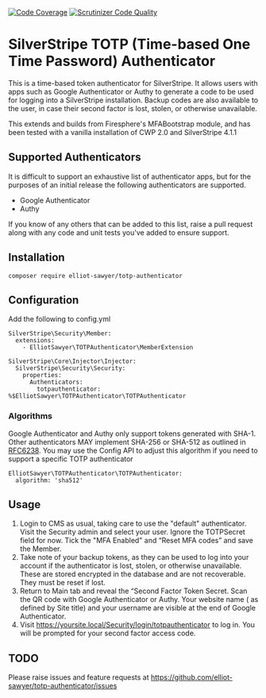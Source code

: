 [![Code Coverage](https://scrutinizer-ci.com/g/elliot-sawyer/totp-authenticator/badges/coverage.png?b=master)](https://scrutinizer-ci.com/g/elliot-sawyer/totp-authenticator/?branch=master)
[![Scrutinizer Code Quality](https://scrutinizer-ci.com/g/elliot-sawyer/totp-authenticator/badges/quality-score.png?b=master)](https://scrutinizer-ci.com/g/elliot-sawyer/totp-authenticator/?branch=master)
# SilverStripe TOTP (Time-based One Time Password) Authenticator

This is a time-based token authenticator for SilverStripe. It allows users with apps such as Google Authenticator or Authy to generate a code to be used for logging into a SilverStripe installation. Backup codes are also available to the user, in case their second factor is lost, stolen, or otherwise unavailable.

This extends and builds from Firesphere's MFABootstrap module, and has been tested with a vanilla installation of CWP 2.0 and SilverStripe 4.1.1

## Supported Authenticators
It is difficult to support an exhaustive list of authenticator apps, but for the purposes of an initial release the following authenticators are supported.

* Google Authenticator
* Authy

If you know of any others that can be added to this list, raise a pull request along with any code and unit tests you've added to ensure support.

## Installation
`composer require elliot-sawyer/totp-authenticator`

## Configuration

Add the following to config.yml

```
SilverStripe\Security\Member:
  extensions:
    - ElliotSawyer\TOTPAuthenticator\MemberExtension

SilverStripe\Core\Injector\Injector:
  SilverStripe\Security\Security:
    properties:
      Authenticators:
        totpauthenticator: %$ElliotSawyer\TOTPAuthenticator\TOTPAuthenticator

```

### Algorithms
Google Authenticator and Authy only support tokens generated with SHA-1. Other authenticators MAY implement SHA-256 or SHA-512 as outlined in [RFC6238](https://tools.ietf.org/html/rfc6238). You may use the Config API to adjust this algorithm if you need to support a specific TOTP authenticator

```
ElliotSawyer\TOTPAuthenticator\TOTPAuthenticator:
  algorithm: 'sha512'
```

## Usage

1. Login to CMS as usual, taking care to use the "default" authenticator. Visit the Security admin and select your user. Ignore the TOTPSecret field for now. Tick the "MFA Enabled" and “Reset MFA codes” and save the Member.
2. Take note of your backup tokens, as they can be used to log into your account if the authenticator is lost, stolen, or otherwise unavailable. These are stored encrypted in the database and are not recoverable. They must be reset if lost.
3. Return to Main tab and reveal the “Second Factor Token Secret. Scan the QR code with Google Authenticator or Authy. Your website name ( as defined by Site title) and your username are visible at the end of Google Authenticator.
4. Visit https://yoursite.local/Security/login/totpauthenticator to log in. You will be prompted for your second factor access code. 


## TODO
Please raise issues and feature requests at https://github.com/elliot-sawyer/totp-authenticator/issues
